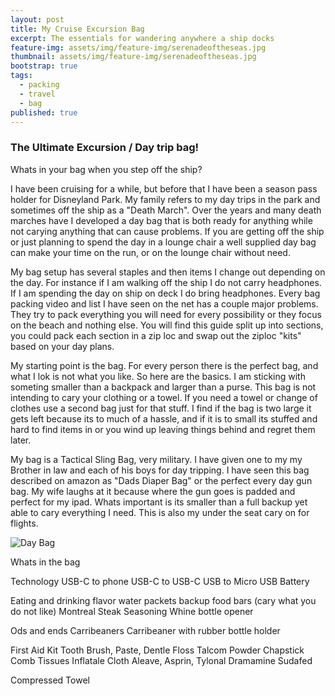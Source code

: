 ```yaml
---
layout: post
title: My Cruise Excursion Bag
excerpt: The essentials for wandering anywhere a ship docks
feature-img: assets/img/feature-img/serenadeoftheseas.jpg
thumbnail: assets/img/feature-img/serenadeoftheseas.jpg
bootstrap: true
tags:
  - packing
  - travel
  - bag
published: true
---
```

### The Ultimate Excursion / Day trip bag!

Whats in your bag when you step off the ship?

I have been cruising for a while, but before that I have been a season pass holder for Disneyland Park.  My family refers to my day trips in the park and sometimes off the ship as a "Death March". Over the years and many death marches have I developed a day bag that is both ready for anything while not carying anything that can cause problems.  If you are getting off the ship or just planning to spend the day in a lounge chair a well supplied day bag can make your time on the run, or on the lounge chair without need.

My bag setup has several staples and then items I change out depending on the day.  For instance if I am walking off the ship I do not carry headphones.  If I am spending the day on ship on deck I do bring headphones.  Every bag packing video and list I have seen on the net has a couple major problems.  They try to pack everything you will need for every possibility or they focus on the beach and nothing else.  You will find this guide split up into sections, you could pack each section in a zip loc and swap out the ziploc "kits" based on your day plans.

My starting point is the bag.  For every person there is the perfect bag, and what I lok is not what you like.  So here are the basics.  I am sticking with someting smaller than a backpack and larger than a purse.  This bag is not intending to cary your clothing or a towel.  If you need a towel or change of clothes use a second bag just for that stuff.  I find if the bag is two large it gets left because its to much of a hassle, and if it is to small its stuffed and hard to find items in or you wind up leaving things behind and regret them later.

My bag is a Tactical Sling Bag, very military. I have given one to my my Brother in law and each of his boys for day tripping.  I have seen this bag described on amazon as "Dads Diaper Bag" or the perfect every day gun bag.  My wife laughs at it because where the gun goes is padded and perfect for my ipad.  Whats important is its smaller than a full backup yet able to cary everything I need.  This is also my under the seat cary on for flights.  

![[Day Bag](https://www.amazon.com/Tactical-Military-Shoulder-Backpack-Everyday/dp/B0BRR6N3TY/ref=sr_1_7?crid=OM3HI3MS7KNR&keywords=tactical+diaper+bag&qid=1694400020&sprefix=tactical+diaper%2Caps%2C159&sr=8-7)]({{site.baseurl}}/_posts/daybag.jpg)

Whats in the bag

Technology
USB-C to phone
USB-C to USB-C
USB to Micro USB
Battery

Eating and drinking
flavor water packets
backup food bars (cary what you do not like)
Montreal Steak Seasoning
Whine bottle opener

Ods and ends
Carribeaners
Carribeaner with rubber bottle holder

First Aid Kit
Tooth Brush, Paste, Dentle Floss
Talcom Powder
Chapstick
Comb
Tissues
Inflatale Cloth
Aleave, Asprin, Tylonal
Dramamine
Sudafed

Compressed Towel
